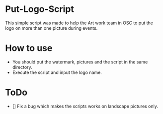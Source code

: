 # Put-Logo-Script

This simple script was made to help the Art work team in OSC to put the logo on more than one picture during events.

# How to use 
* You should put the watermark, pictures and the script in the same directory.
* Execute the script and input the logo name.

# ToDo
* [] Fix a bug which makes the scripts works on landscape pictures only.

